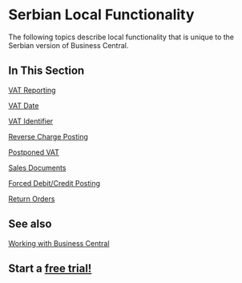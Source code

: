 # Serbian Local Functionality

The following topics describe local functionality that is unique to the Serbian version of Business Central.

## In This Section

[VAT Reporting](../Adriatic/VATBooks.md)<br>

[VAT Date](../Adriatic/VATDate.md)<br>

[VAT Identifier](../Adriatic/VATIdentifier.md)<br>

[Reverse Charge Posting](../Adriatic/ReverseChargePosting.md)<br>

[Postponed VAT](../Adriatic/PostponedVAT.md)<br>

[Sales Documents](../Adriatic/SalesDocuments.md)<br>

[Forced Debit/Credit Posting](../Adriatic/ForcedDebitCreditPosting.md)<br>

[Return Orders](ReturnOrders.md)

## See also

[Working with Business Central](https://docs.microsoft.com/en-us/dynamics365/business-central/ui-work-product)

## Start a [free trial!](https://trials.dynamics.com/Dynamics365/Signup/BusinessCentral)